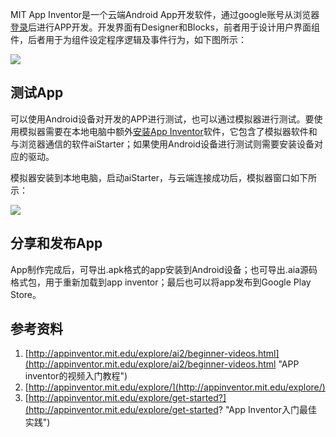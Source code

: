 ﻿MIT App Inventor是一个云端Android App开发软件，通过google账号从浏览器[登录](http://ai2.appinventor.mit.edu/)后进行APP开发。开发界面有Designer和Blocks，前者用于设计用户界面组件，后者用于为组件设定程序逻辑及事件行为，如下图所示：

![](http://i.imgur.com/JSFJXDI.png)

## 测试App

可以使用Android设备对开发的APP进行测试，也可以通过模拟器进行测试。要使用模拟器需要在本地电脑中额外[安装App Inventor](http://appinventor.mit.edu/explore/ai2/setup-emulator.html)软件，它包含了模拟器软件和与浏览器通信的软件aiStarter；如果使用Android设备进行测试则需要安装设备对应的驱动。

模拟器安装到本地电脑，启动aiStarter，与云端连接成功后，模拟器窗口如下所示：

![](http://i.imgur.com/SjUI7Od.png)

## 分享和发布App

App制作完成后，可导出.apk格式的app安装到Android设备；也可导出.aia源码格式包，用于重新加载到app inventor；最后也可以将app发布到Google Play Store。

## 参考资料

1. [http://appinventor.mit.edu/explore/ai2/beginner-videos.html](http://appinventor.mit.edu/explore/ai2/beginner-videos.html "APP inventor的视频入门教程")
2. [http://appinventor.mit.edu/explore/](http://appinventor.mit.edu/explore/)
3. [http://appinventor.mit.edu/explore/get-started?](http://appinventor.mit.edu/explore/get-started? "App Inventor入门最佳实践")